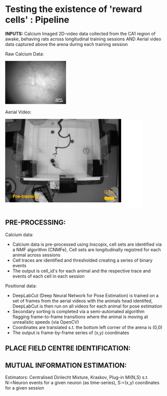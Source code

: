 
# **Testing the existence of 'reward cells' : Pipeline**

**INPUTS:**
Calcium Imaged 2D-video data collected from the CA1 region of awake, behaving rats across longitudinal training sessions 
                                                                AND 
                             Aerial video data captured above the arena during each training session 
                            
  Raw Calcium Data: 
  
  
   ![raw_cal](rmimages/GH_RC.tif)
       
       
  Aerial Video:
  
  
   ![air_cap](rmimages/GH_AC.png)
                             
                             

## **PRE-PROCESSING:**
Calcium data:
- Calcium data is pre-processed using Inscopix, cell sets are identified via a NMF algorithm (CNMFe), Cell sets are longitudinally registred for each animal across sessions
- Cell traces are identified and thresholded creating a series of binary events 
- The output is cell_id's for each animal and the respective trace and events of each cell in each session

Positional data:
- DeepLabCut (Deep Neural Network for Pose Estimation) is trained on a set of frames from the aerial videos with the animals head identifed, DeepLabCut is then run on all videos    for each animal for pose estimation
- Secondary sorting is completed via a semi-automated algorithm flagging frame-to-frame transitions where the animal is moving at unrealistic speeds (via OpenCV)
- Coordinates are translated s.t. the bottom left corner of the arena is (0,0)
- The output is frame-by-frame series of (x,y) coordinates 

## **PLACE FIELD CENTRE IDENTIFICATION:** 

## **MUTUAL INFORMATION ESTIMATION:**

Estimators: Centralised Dirilecht Mixture, Kraskov, Plug-in 
MI(N,S) s.t. N:=Neuron events for a given neuron (as time-series), S:=(x,y) coordinates for a given session 

